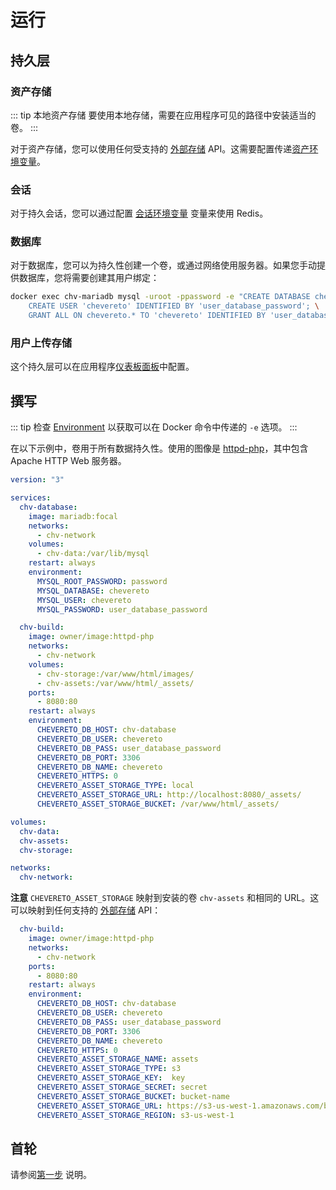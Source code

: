 # 运行

## 持久层

### 资产存储

::: tip 本地资产存储
要使用本地存储，需要在应用程序可见的路径中安装适当的卷。
:::

对于资产存储，您可以使用任何受支持的 [外部存储](../../features/integrations/external-storage.md) API。这需要配置传递[资产环境变量](../system/environment.md#资产变量)。

### 会话

对于持久会话，您可以通过配置 [会话环境变量](../system/environment.md#会话变量) 变量来使用 Redis。

### 数据库

对于数据库，您可以为持久性创建一个卷，或通过网络使用服务器。如果您手动提供数据库，您将需要创建其用户绑定：

```sh
docker exec chv-mariadb mysql -uroot -ppassword -e "CREATE DATABASE chevereto; \
    CREATE USER 'chevereto' IDENTIFIED BY 'user_database_password'; \
    GRANT ALL ON chevereto.* TO 'chevereto' IDENTIFIED BY 'user_database_password';"
```

### 用户上传存储
  
这个持久层可以在应用程序[仪表板面板](../../settings/external-storage.md)中配置。

## 撰写

::: tip
检查 [Environment](../system/environment.md) 以获取可以在 Docker 命令中传递的 `-e` 选项。
:::

在以下示例中，卷用于所有数据持久性。使用的图像是 [httpd-php](https://github.com/chevereto/container-builder/blob/3.20/httpd-php.Dockerfile)，其中包含 Apache HTTP Web 服务器。

```yaml
version: "3"

services:
  chv-database:
    image: mariadb:focal
    networks:
      - chv-network
    volumes:
      - chv-data:/var/lib/mysql
    restart: always
    environment:
      MYSQL_ROOT_PASSWORD: password
      MYSQL_DATABASE: chevereto
      MYSQL_USER: chevereto
      MYSQL_PASSWORD: user_database_password

  chv-build:
    image: owner/image:httpd-php
    networks:
      - chv-network
    volumes:
      - chv-storage:/var/www/html/images/
      - chv-assets:/var/www/html/_assets/
    ports:
      - 8080:80
    restart: always
    environment:
      CHEVERETO_DB_HOST: chv-database
      CHEVERETO_DB_USER: chevereto
      CHEVERETO_DB_PASS: user_database_password
      CHEVERETO_DB_PORT: 3306
      CHEVERETO_DB_NAME: chevereto
      CHEVERETO_HTTPS: 0
      CHEVERETO_ASSET_STORAGE_TYPE: local
      CHEVERETO_ASSET_STORAGE_URL: http://localhost:8080/_assets/
      CHEVERETO_ASSET_STORAGE_BUCKET: /var/www/html/_assets/

volumes:
  chv-data:
  chv-assets:
  chv-storage:

networks:
  chv-network:
```

**注意** `CHEVERETO_ASSET_STORAGE` 映射到安装的卷 `chv-assets` 和相同的 URL。这可以映射到任何支持的 [外部存储](../../features/integrations/external-storage.md) API：

```yaml
  chv-build:
    image: owner/image:httpd-php
    networks:
      - chv-network
    ports:
      - 8080:80
    restart: always
    environment:
      CHEVERETO_DB_HOST: chv-database
      CHEVERETO_DB_USER: chevereto
      CHEVERETO_DB_PASS: user_database_password
      CHEVERETO_DB_PORT: 3306
      CHEVERETO_DB_NAME: chevereto
      CHEVERETO_HTTPS: 0
      CHEVERETO_ASSET_STORAGE_NAME: assets
      CHEVERETO_ASSET_STORAGE_TYPE: s3
      CHEVERETO_ASSET_STORAGE_KEY:  key
      CHEVERETO_ASSET_STORAGE_SECRET: secret
      CHEVERETO_ASSET_STORAGE_BUCKET: bucket-name
      CHEVERETO_ASSET_STORAGE_URL: https://s3-us-west-1.amazonaws.com/bucket-name/
      CHEVERETO_ASSET_STORAGE_REGION: s3-us-west-1
```

## 首轮

请参阅[第一步](../../manual/first-steps/README.md) 说明。
